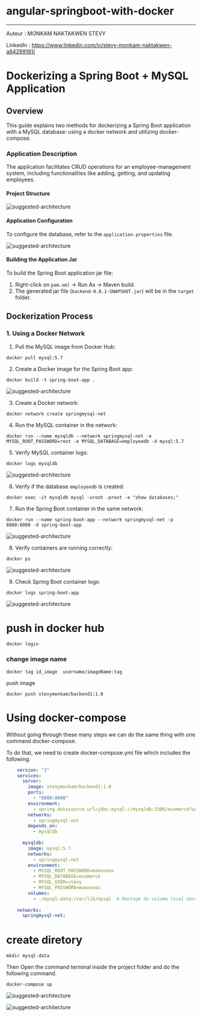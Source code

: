 # angular-springboot-with-docker

------------

Auteur : MONKAM NAKTAKWEN STEVY

LinkedIn : https://www.linkedin.com/in/stevy-monkam-naktakwen-a84299181/

# Dockerizing a Spring Boot + MySQL Application

## Overview

This guide explains two methods for dockerizing a Spring Boot application with a MySQL database: using a docker network and utilizing docker-compose.

### Application Description

The application facilitates CRUD operations for an employee-management system, including functionalities like adding, getting, and updating employees.

#### Project Structure

![suggested-architecture](https://github.com/stevymonkam/wordpress-with-kubernetes/blob/main/img/Screenshot%202024-04-26%20125644.png)

#### Application Configuration

To configure the database, refer to the `application.properties` file.

![suggested-architecture](https://github.com/stevymonkam/wordpress-with-kubernetes/blob/main/img/Screenshot%202024-04-26%20125644.png)

#### Building the Application Jar

To build the Spring Boot application jar file:

1. Right-click on `pom.xml` → Run As → Maven build.
2. The generated jar file (`backend-0.0.1-SNAPSHOT.jar`) will be in the `target` folder.

## Dockerization Process

### 1. Using a Docker Network

1. Pull the MySQL image from Docker Hub:
```
docker pull mysql:5.7
```

2. Create a Docker image for the Spring Boot app:
```
docker build -t spring-boot-app .
```
![suggested-architecture](https://github.com/stevymonkam/wordpress-with-kubernetes/blob/main/img/Screenshot%202024-04-26%20125644.png)

3. Create a Docker network:
```
docker network create springmysql-net
```
4. Run the MySQL container in the network:
```
docker run --name mysqldb --network springmysql-net -e MYSQL_ROOT_PASSWORD=root -e MYSQL_DATABASE=employeedb -d mysql:5.7
```
5. Verify MySQL container logs:
```
docker logs mysqldb
```
![suggested-architecture](https://github.com/stevymonkam/wordpress-with-kubernetes/blob/main/img/Screenshot%202024-04-26%20125644.png)

6. Verify if the database `employeedb` is created:
```
docker exec -it mysqldb mysql -uroot -proot -e "show databases;"
```
7. Run the Spring Boot container in the same network:
```
docker run --name spring-boot-app --network springmysql-net -p 8080:8080 -d spring-boot-app
```
![suggested-architecture](https://github.com/stevymonkam/wordpress-with-kubernetes/blob/main/img/Screenshot%202024-04-26%20125644.png)


8. Verify containers are running correctly:
```
docker ps
```
![suggested-architecture](https://github.com/stevymonkam/wordpress-with-kubernetes/blob/main/img/Screenshot%202024-04-26%20125644.png)

9. Check Spring Boot container logs:
```
docker logs spring-boot-app
```
![suggested-architecture](https://github.com/stevymonkam/wordpress-with-kubernetes/blob/main/img/Screenshot%202024-04-26%20125644.png)

# push in docker hub 

```
docker login
```
### change image name
```
docker tag id_image  username/imageName:tag
```
push image
```
docker push stevymonkam/backend1:1.0
```

# Using docker-compose
Without going through these many steps we can do the same thing with one command docker-compose.

To do that, we need to create docker-compose.yml file which includes the following.

```yaml
    version: "3"
    services:
      server:
        image: stevymonkam/backend1:1.0
        ports:
          - "8080:8080"
        environment:
          - spring.datasource.url=jdbc:mysql://mysqldb:3306/ecomerce?useSSL=false
        networks:
          - springmysql-net
        depends_on:
          - mysqldb
    
      mysqldb:
        image: mysql:5.7
        networks:
          - springmysql-net
        environment:
          - MYSQL_ROOT_PASSWORD=manounou
          - MYSQL_DATABASE=ecomerce
          - MYSQL_USER=stevy
          - MYSQL_PASSWORD=manounou
        volumes:
          - ./mysql-data:/var/lib/mysql  # Montage du volume local dans le conteneur MySQL
    
    networks:
      springmysql-net:

```

# create diretory 

```
mkdir mysql-data
```

Then Open the command terminal inside the project folder and do the following command.
```
docker-compose up
```
![suggested-architecture](https://github.com/stevymonkam/wordpress-with-kubernetes/blob/main/img/Screenshot%202024-04-26%20125644.png)

![suggested-architecture](https://github.com/stevymonkam/wordpress-with-kubernetes/blob/main/img/Screenshot%202024-04-26%20125644.png)
